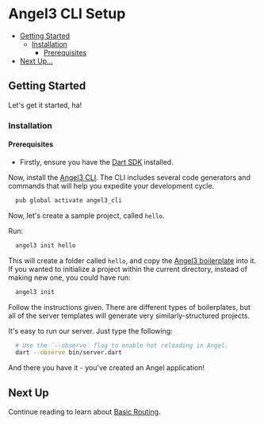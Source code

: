 # Angel3 CLI Setup

* [Getting Started](cli-setup.md#getting-started)
  * [Installation](cli-setup.md#installation)
    * [Prerequisites](cli-setup.md#prequisites)
* [Next Up...](cli-setup.md#next-up)

## Getting Started

Let's get it started, ha!

### Installation

#### Prerequisites

* Firstly, ensure you have the [Dart SDK](https://www.dartlang.org/downloads/) installed.

Now, install the [Angel3 CLI](cli.md). The CLI includes several code generators and commands that will help you expedite your development cycle.

```bash
  pub global activate angel3_cli
```

Now, let's create a sample project, called `hello`.

Run:

```bash
  angel3 init hello
```

This will create a folder called `hello`, and copy the [Angel3 boilerplate](https://github.com/dukefirehawk/boilerplates) into it. If you wanted to initialize a project within the current directory, instead of making new one, you could have run:

```bash
  angel3 init
```

Follow the instructions given. There are different types of boilerplates, but all of the server
templates will generate very similarly-structured projects.

It's easy to run our server. Just type the following:

```bash
  # Use the `--observe` flag to enable hot reloading in Angel.
  dart --observe bin/server.dart
```

And there you have it - you've created an Angel application!

## Next Up

Continue reading to learn about [Basic Routing](basic-routing.md).
